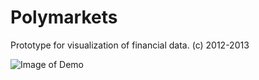 # Polymarkets

Prototype for visualization of financial data. (c) 2012-2013

![Image of Demo](https://github.com/benjyz/Polymarkets/blob/master/polymarkets.png)

